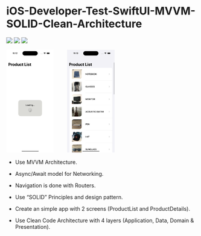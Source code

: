 # iOS-Developer-Test-SwiftUI-MVVM-SOLID-Clean-Architecture

![](https://img.shields.io/badge/Code-SwiftUI-informational?style=flat&logo=swift&color=FFA500)
![](https://img.shields.io/badge/Architecture-MVVM-informational?style=flat&color=000075)
![](https://img.shields.io/badge/Clean_Code-SOLID-informational?style=flat&color=189AB4)

<p align="left">
  <img alt="Loading Data With Async/Await Networking" src="https://github.com/Najamus/iOS-Developer-Test-MVVM-SOLD-Clean-Architecture/blob/main/Screenshots/Simulator%20Screenshot%20-%20iPhone%2015%20Pro%20-%202023-12-01%20at%2011.12.44.png" width="25%">
&nbsp; &nbsp; &nbsp; &nbsp;
  <img alt="Products Fetched Successfully From DataSource" src="https://github.com/Najamus/iOS-Developer-Test-MVVM-SOLD-Clean-Architecture/blob/main/Screenshots/Simulator%20Screenshot%20-%20iPhone%2015%20Pro%20-%202023-12-01%20at%2011.13.01.png" width="25%">
</p>

- Use MVVM Architecture.

- Async/Await model for Networking.

- Navigation is done with Routers.

- Use “SOLID” Principles and design pattern.

- Create an simple app with 2 screens (ProductList and ProductDetails).

- Use Clean Code Architecture with 4 layers (Application, Data, Domain & Presentation).

